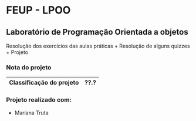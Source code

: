 # FEUP - LPOO

## Laboratório de Programação Orientada a objetos

Resolução dos exercícios das aulas práticas + Resolução de alguns quizzes + Projeto

### Nota do projeto 

| Classificação do projeto | ??.? |
|--------------------------|------|


### Projeto realizado com: 
 * Mariana Truta